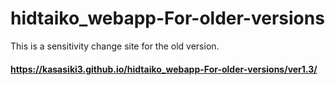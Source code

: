 # hidtaiko_webapp-For-older-versions
This is a sensitivity change site for the old version.

#### https://kasasiki3.github.io/hidtaiko_webapp-For-older-versions/ver1.3/
